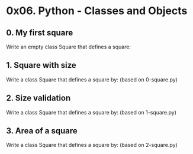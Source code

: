 # 0x06. Python - Classes and Objects
## 0. My first square
Write an empty class Square that defines a square:
## 1. Square with size
Write a class Square that defines a square by: (based on 0-square.py)
## 2. Size validation
Write a class Square that defines a square by: (based on 1-square.py)
## 3. Area of a square
Write a class Square that defines a square by: (based on 2-square.py)
